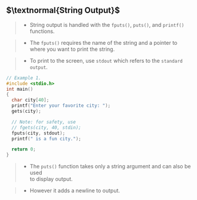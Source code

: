 ## $\textnormal{String Output}$

> - String output is handled with the `fputs()`, `puts()`, and `printf()` functions.

> - The `fputs()` requires the name of the string and a pointer to <br />
    where you want to print the string.

> - To print to the screen, use `stdout` which refers to the `standard output`.

```c
// Example 1.
#include <stdio.h>
int main()
{
  char city[40];
  printf("Enter your favorite city: ");
  gets(city);

  // Note: for safety, use
  // fgets(city, 40, stdin);
  fputs(city, stdout);
  printf(" is a fun city.");

  return 0;
}
```

> - The `puts()` function takes only a string argument and can also be used <br />
    to display output.

> - However it adds a newline to output.

